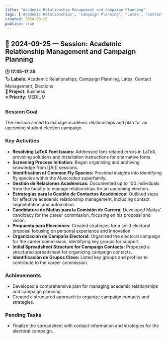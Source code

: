 ```yaml
---
title: "Academic Relationship Management and Campaign Planning"
tags: ['Academic Relationships', 'Campaign Planning', 'Latex', 'Contact Management', 'Elections']
created: 2024-09-25
publish: true
---
```


## 📅 2024-09-25 — Session: Academic Relationship Management and Campaign Planning

**🕒 17:05–17:35**  
**🏷️ Labels**: Academic Relationships, Campaign Planning, Latex, Contact Management, Elections  
**📂 Project**: Business  
**⭐ Priority**: MEDIUM  


### Session Goal
The session aimed to manage academic relationships and plan for an upcoming student election campaign.

### Key Activities
- **Resolving LaTeX Font Issues:** Addressed font-related errors in LaTeX, providing solutions and installation instructions for alternative fonts.
- **Screening Process Initiation:** Began organizing and archiving knowledge from [[AI]] sessions.
- **Identification of Common Fly Species:** Provided insights into identifying fly species within the *Muscoidea* superfamily.
- **Gestión de Relaciones Académicas:** Documented up to 100 individuals from the faculty to manage relationships for an upcoming election.
- **Estrategias para la Gestión de Contactos Académicos:** Outlined steps for effective academic relationship management, including contact segmentation and automation.
- **Candidatura de Matías para la Comisión de Carrera:** Developed Matías' candidacy for the career commission, focusing on his proposal and vision.
- **Propuesta para Elecciones:** Created strategies for a solid electoral proposal focusing on personal experience and innovation.
- **Organización de Campaña Electoral:** Organized the electoral campaign for the career commission, identifying key groups for support.
- **Initial Spreadsheet Structure for Campaign Contacts:** Proposed a structured spreadsheet for organizing campaign contacts.
- **Identificación de Grupos Clave:** Listed key groups and profiles to contribute to the career commission.

### Achievements
- Developed a comprehensive plan for managing academic relationships and campaign planning.
- Created a structured approach to organize campaign contacts and strategies.

### Pending Tasks
- Finalize the spreadsheet with contact information and strategies for the electoral campaign.
